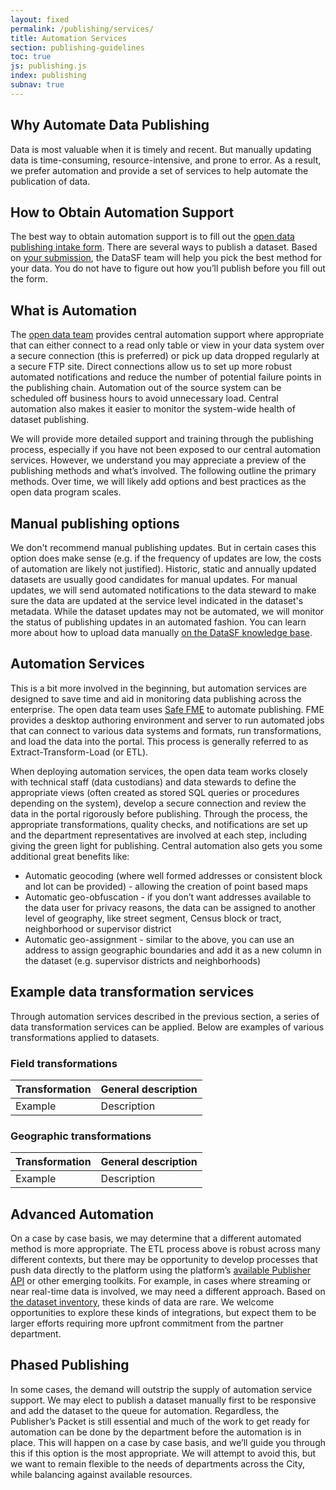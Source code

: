 ```yaml
---
layout: fixed
permalink: /publishing/services/
title: Automation Services
section: publishing-guidelines
toc: true
js: publishing.js
index: publishing
subnav: true
---
```

## Why Automate Data Publishing
Data is most valuable when it is timely and recent. But manually updating data is time-consuming, resource-intensive, and prone to error. As a result, we prefer automation and provide a set of services to help automate the publication of data. 

## How to Obtain Automation Support
The best way to obtain automation support is to fill out the [open data publishing intake form](http://datasf.org/publishing/). There are several ways to publish a dataset. Based on [your submission]({{site.baseurl}}/publishing), the DataSF team will help you pick the best method for your data. You do not have to figure out how you’ll publish before you fill out the form.

## What is Automation
The [open data team](http://datasf.org/about) provides central automation support where appropriate that can either connect to a read only table or view in your data system over a secure connection (this is preferred) or pick up data dropped regularly at a secure FTP site. Direct connections allow us to set up more robust automated notifications and reduce the number of potential failure points in the publishing chain. Automation out of the source system can be scheduled off business hours to avoid unnecessary load. Central automation also makes it easier to monitor the system-wide health of dataset publishing.

We will provide more detailed support and training through the publishing process, especially if you have not been exposed to our central automation services. However, we understand you may appreciate a preview of the publishing methods and what’s involved. The following outline the primary methods. Over time, we will likely add options and best practices as the open data program scales.

## Manual publishing options
We don't recommend manual publishing updates. But in certain cases this option does make sense (e.g. if the frequency of updates are low, the costs of automation are likely not justified). Historic, static and annually updated datasets are usually good candidates for manual updates. For manual updates, we will send automated notifications to the data steward to make sure the data are updated at the service level indicated in the dataset's metadata. While the dataset updates may not be automated, we will monitor the status of publishing updates in an automated fashion. You can learn more about how to upload data manually [on the DataSF knowledge base](http://support.datasf.org/customer/en/portal/articles/2234233-manually-uploading-data-on-the-open-data-portal).

## Automation Services
This is a bit more involved in the beginning, but automation services are designed to save time and aid in monitoring data publishing across the enterprise. The open data team uses [Safe FME](http://www.safe.com/) to automate publishing. FME provides a desktop authoring environment and server to run automated jobs that can connect to various data systems and formats, run transformations, and load the data into the portal. This process is generally referred to as Extract-Transform-Load (or ETL). 

When deploying automation services, the open data team works closely with technical staff (data custodians) and data stewards to define the appropriate views (often created as stored SQL queries or procedures depending on the system), develop a secure connection and review the data in the portal rigorously before publishing. Through the process, the appropriate transformations, quality checks, and notifications are set up and the department representatives are involved at each step, including giving the green light for publishing. Central automation also gets you some additional great benefits like:

- Automatic geocoding (where well formed addresses or consistent block and lot can be provided) - allowing the creation of point based maps
- Automatic geo-obfuscation - if you don’t want addresses available to the data user for privacy reasons, the data can be assigned to another level of geography, like street segment, Census block or tract, neighborhood or supervisor district
- Automatic geo-assignment - similar to the above, you can use an address to assign geographic boundaries and add it as a new column in the dataset (e.g. supervisor districts and neighborhoods)

## Example data transformation services
Through automation services described in the previous section, a series of data transformation services can be applied. Below are examples of various transformations applied to datasets.

### Field transformations

| Transformation | General description |
| --- | --- |
| Example | Description |

### Geographic transformations

| Transformation | General description |
| --- | --- |
| Example | Description |



## Advanced Automation
On a case by case basis, we may determine that a different automated method is more appropriate. The ETL process above is robust across many different contexts, but there may be opportunity to develop processes that push data directly to the platform using the platform’s [available Publisher API](http://dev.socrata.com/publishers/getting-started.html) or other emerging toolkits. For example, in cases where streaming or near real-time data is involved, we may need a different approach. Based on [the dataset inventory](https://data.sfgov.org/City-Management-and-Ethics/Dataset-Inventory/y8fp-fbf5), these kinds of data are rare. We welcome opportunities to explore these kinds of integrations, but expect them to be larger efforts requiring more upfront commitment from the partner department.

## Phased Publishing
In some cases, the demand will outstrip the supply of automation service support. We may elect to publish a dataset manually first to be responsive and add the dataset to the queue for automation. Regardless, the Publisher’s Packet is still essential and much of the work to get ready for automation can be done by the department before the automation is in place. This will happen on a case by case basis, and we’ll guide you through this if this option is the most appropriate. We will attempt to avoid this, but we want to remain flexible to the needs of departments across the City, while balancing against available resources.
